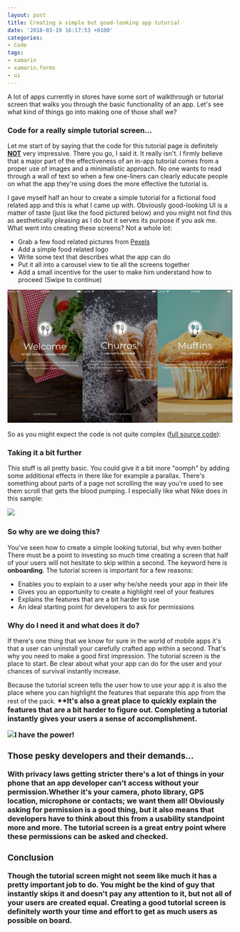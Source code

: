 ```yaml
---
layout: post
title: Creating a simple but good-looking app tutorial
date: '2018-03-19 16:17:53 +0100'
categories:
- Code
tags:
- xamarin
- xamarin.forms
- ui
---
```


A lot of apps currently in stores have some sort of walkthrough or tutorial screen that walks you through the basic functionality of an app. Let's see what kind of things go into making one of those shall we?

### Code for a really simple tutorial screen...

Let me start of by saying that the code for this tutorial page is definitely <span style="text-decoration: underline;">**NOT**</span> very impressive. There you go, I said it. It really isn't. I firmly believe that a major part of the effectiveness of an in-app tutorial comes from a proper use of images and a minimalistic approach. No one wants to read through a wall of text so when a few one-liners can clearly educate people on what the app they're using does the more effective the tutorial is.

I gave myself half an hour to create a simple tutorial for a fictional food related app and this is what I came up with. Obviously good-looking UI is a matter of taste (just like the food pictured below) and you might not find this as aesthetically pleasing as I do but it serves its purpose if you ask me. What went into creating these screens? Not a whole lot:

*   Grab a few food related pictures from [Pexels](https://www.pexels.com/search/food/)
*   Add a simple food related logo
*   Write some text that describes what the app can do
*   Put it all into a carousel view to tie all the screens together
*   Add a small incentive for the user to make him understand how to proceed (Swipe to continue)

[![A simple tutorial screen](/images/posts/simpletutorial.jpg "A simple tutorial screen")](/images/posts/simpletutorial.jpg)

So as you might expect the code is not quite complex ([full source code](https://github.com/sthewissen/KickassUI.FancyTutorial)):

<script src="https://gist.github.com/sthewissen/2ffb6ad337763e5d345f8ef55485a67d.js"></script>

### Taking it a bit further

This stuff is all pretty basic. You could give it a bit more "oomph" by adding some additional effects in there like for example a parallax. There's something about parts of a page not scrolling the way you're used to see them scroll that gets the blood pumping. I especially like what Nike does in this sample:

![](https://us.v-cdn.net/5019960/uploads/editor/mx/undp362d3fmk.gif)

### So why are we doing this?

You've seen how to create a simple looking tutorial, but why even bother There must be a point to investing so much time creating a screen that half of your users will not hesitate to skip within a second. The keyword here is **onboarding**. The tutorial screen is important for a few reasons:

*   Enables you to explain to a user why he/she needs your app in their life
*   Gives you an opportunity to create a highlight reel of your features
*   Explains the features that are a bit harder to use
*   An ideal starting point for developers to ask for permissions

### Why do I need it and what does it do?

If there's one thing that we know for sure in the world of mobile apps it's that a user can uninstall your carefully crafted app within a second. That's why you need to make a good first impression. The tutorial screen is the place to start. Be clear about what your app can do for the user and your chances of survival instantly increase.

Because the tutorial screen tells the user how to use your app it is also the place where you can highlight the features that separate this app from the rest of the pack.<strong style="font-size: 1rem;"> **It's also a great place to quickly explain the features that are a bit harder to figure out. Completing a tutorial instantly gives your users a sense of accomplishment.

![I have the power!](https://media.giphy.com/media/tu4q9gqjNocP6/giphy.gif)

### Those pesky developers and their demands...

With privacy laws getting stricter there's a lot of things in your phone that an app developer can't access without your permission.Whether it's your camera, photo library, GPS location, microphone or contacts; we want them all! Obviously asking for permission is a good thing, but it also means that developers have to think about this from a usability standpoint more and more. The tutorial screen is a great entry point where these permissions can be asked and checked.

### Conclusion

Though the tutorial screen might not seem like much it has a pretty important job to do. You might be the kind of guy that instantly skips it and doesn't pay any attention to it, but not all of your users are created equal. Creating a good tutorial screen is definitely worth your time and effort to get as much users as possible on board.
</strong>